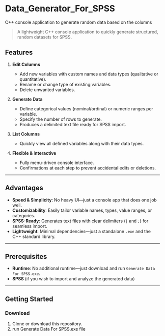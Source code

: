 # Data_Generator_For_SPSS
C++ console application to generate random data based on the columns

> A lightweight C++ console application to quickly generate structured, random datasets for SPSS.
## Features

1. **Edit Columns**  
   - Add new variables with custom names and data types (qualitative or quantitative).  
   - Rename or change type of existing variables.  
   - Delete unwanted variables.

2. **Generate Data**  
   - Define categorical values (nominal/ordinal) or numeric ranges per variable.  
   - Specify the number of rows to generate.  
   - Produces a delimited text file ready for SPSS import.

3. **List Columns**  
   - Quickly view all defined variables along with their data types.

4. **Flexible & Interactive**  
   - Fully menu-driven console interface.  
   - Confirmations at each step to prevent accidental edits or deletions.

---

## Advantages

- **Speed & Simplicity**: No heavy UI—just a console app that does one job well.  
- **Customizability**: Easily tailor variable names, types, value ranges, or categories.  
- **SPSS-Ready**: Generates text files with clear delimiters (`|` and `;`) for seamless import.  
- **Lightweight**: Minimal dependencies—just a standalone `.exe` and the C++ standard library.  

---

## Prerequisites

- **Runtime**: No additional runtime—just download and run `Generate Data For SPSS.exe`.  
- **SPSS** (if you wish to import and analyze the generated data)

---

## Getting Started

### Download

1. Clone or download this repository.  
2. run Generate Data For SPSS.exe file
